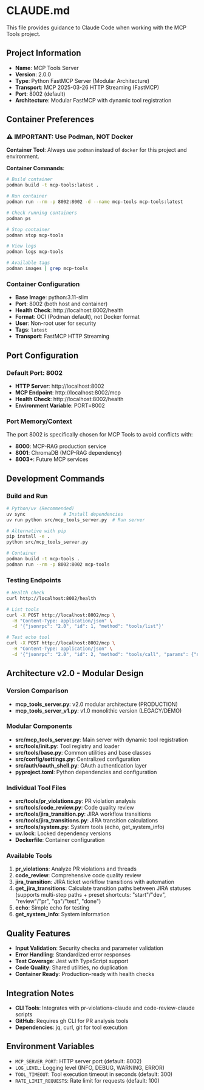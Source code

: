 # CLAUDE.md

This file provides guidance to Claude Code when working with the MCP Tools project.

## Project Information
- **Name**: MCP Tools Server
- **Version**: 2.0.0
- **Type**: Python FastMCP Server (Modular Architecture)
- **Transport**: MCP 2025-03-26 HTTP Streaming (FastMCP)
- **Port**: 8002 (default)
- **Architecture**: Modular FastMCP with dynamic tool registration

## Container Preferences

### ⚠️ IMPORTANT: Use Podman, NOT Docker
**Container Tool**: Always use `podman` instead of `docker` for this project and environment.

**Container Commands**:
```bash
# Build container
podman build -t mcp-tools:latest .

# Run container
podman run --rm -p 8002:8002 -d --name mcp-tools mcp-tools:latest

# Check running containers
podman ps

# Stop container
podman stop mcp-tools

# View logs
podman logs mcp-tools

# Available tags
podman images | grep mcp-tools
```

### Container Configuration
- **Base Image**: python:3.11-slim
- **Port**: 8002 (both host and container)
- **Health Check**: http://localhost:8002/health
- **Format**: OCI (Podman default), not Docker format
- **User**: Non-root user for security
- **Tags**: `latest`
- **Transport**: FastMCP HTTP Streaming

## Port Configuration

### Default Port: 8002
- **HTTP Server**: http://localhost:8002
- **MCP Endpoint**: http://localhost:8002/mcp
- **Health Check**: http://localhost:8002/health
- **Environment Variable**: PORT=8002

### Port Memory/Context
The port 8002 is specifically chosen for MCP Tools to avoid conflicts with:
- **8000**: MCP-RAG production service
- **8001**: ChromaDB (MCP-RAG dependency)
- **8003+**: Future MCP services

## Development Commands

### Build and Run
```bash
# Python/uv (Recommended)
uv sync              # Install dependencies
uv run python src/mcp_tools_server.py  # Run server

# Alternative with pip
pip install -e .
python src/mcp_tools_server.py

# Container
podman build -t mcp-tools .
podman run --rm -p 8002:8002 mcp-tools
```

### Testing Endpoints
```bash
# Health check
curl http://localhost:8002/health

# List tools
curl -X POST http://localhost:8002/mcp \
  -H "Content-Type: application/json" \
  -d '{"jsonrpc": "2.0", "id": 1, "method": "tools/list"}'

# Test echo tool
curl -X POST http://localhost:8002/mcp \
  -H "Content-Type: application/json" \
  -d '{"jsonrpc": "2.0", "id": 2, "method": "tools/call", "params": {"name": "echo", "arguments": {"text": "Hello MCP"}}}'
```

## Architecture v2.0 - Modular Design

### Version Comparison
- **mcp_tools_server.py**: v2.0 modular architecture (PRODUCTION)
- **mcp_tools_server_v1.py**: v1.0 monolithic version (LEGACY/DEMO)

### Modular Components
- **src/mcp_tools_server.py**: Main server with dynamic tool registration
- **src/tools/__init__.py**: Tool registry and loader
- **src/tools/base.py**: Common utilities and base classes
- **src/config/settings.py**: Centralized configuration
- **src/auth/oauth_shell.py**: OAuth authentication layer
- **pyproject.toml**: Python dependencies and configuration

### Individual Tool Files
- **src/tools/pr_violations.py**: PR violation analysis
- **src/tools/code_review.py**: Code quality review
- **src/tools/jira_transition.py**: JIRA workflow transitions
- **src/tools/jira_transitions.py**: JIRA transition calculations
- **src/tools/system.py**: System tools (echo, get_system_info)
- **uv.lock**: Locked dependency versions
- **Dockerfile**: Container configuration

### Available Tools
1. **pr_violations**: Analyze PR violations and threads
2. **code_review**: Comprehensive code quality review
3. **jira_transition**: JIRA ticket workflow transitions with automation
4. **get_jira_transitions**: Calculate transition paths between JIRA statuses (supports multi-step paths + preset shortcuts: "start"/"dev", "review"/"pr", "qa"/"test", "done")
5. **echo**: Simple echo for testing
6. **get_system_info**: System information

## Quality Features
- **Input Validation**: Security checks and parameter validation
- **Error Handling**: Standardized error responses
- **Test Coverage**: Jest with TypeScript support
- **Code Quality**: Shared utilities, no duplication
- **Container Ready**: Production-ready with health checks

## Integration Notes
- **CLI Tools**: Integrates with pr-violations-claude and code-review-claude scripts
- **GitHub**: Requires gh CLI for PR analysis tools
- **Dependencies**: jq, curl, git for tool execution

## Environment Variables
- `MCP_SERVER_PORT`: HTTP server port (default: 8002)
- `LOG_LEVEL`: Logging level (INFO, DEBUG, WARNING, ERROR)
- `TOOL_TIMEOUT`: Tool execution timeout in seconds (default: 300)
- `RATE_LIMIT_REQUESTS`: Rate limit for requests (default: 100)